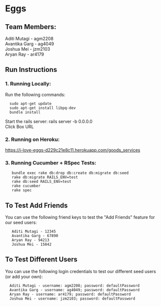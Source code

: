 # Eggs

## Team Members:
Aditi Mutagi - agm2208 <br>
Avantika Garg - ag4049 <br>
Joshua Mei - jzm2103 <br>
Aryan Ray - ar4179 <br>

## Run Instructions
### 1. Running Locally:
   Run the following commands:
   
      sudo apt-get update 
      sudo apt-get install libpq-dev
      bundle install
   Start the rails server: rails server -b 0.0.0.0 <br>
   Click Box URL <br>
### 2. Running on Heroku:
   https://i-love-eggs-d229c21e8c11.herokuapp.com/goods_services
### 3. Running Cucumber + RSpec Tests:
       bundle exec rake db:drop db:create db:migrate db:seed
       rake db:migrate RAILS_ENV=test
       rake db:seed RAILS_ENV=test
       rake cucumber
       rake spec

## To Test Add Friends
   You can use the following friend keys to test the "Add Friends" feature for our seed users: 
      
       Aditi Mutagi - 12345 
       Avantika Garg - 67890 
       Aryan Ray - 94213 
       Joshua Mei - 15842 

## To Test Different Users
   You can use the following login credentials to test our different seed users (or add your own):

      Aditi Mutagi - username: agm2208; password: defaultPassword
      Avantika Garg - username: ag4049; password: defaultPassword
      Aryan Ray - username: ar4179; password: defaultPassword
      Joshua Mei - username: jzm2103; password: defaultPassword
